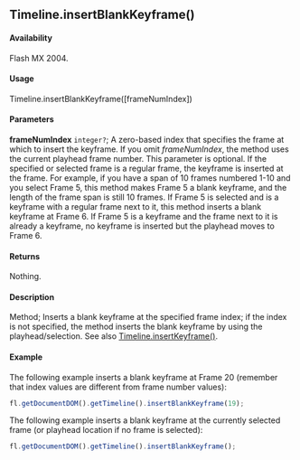 ## Timeline.insertBlankKeyframe()

#### Availability

Flash MX 2004.

#### Usage

Timeline.insertBlankKeyframe(\[frameNumIndex\])

#### Parameters

**frameNumIndex** `integer?`; A zero-based index that specifies the frame at which to insert the keyframe. If you omit
*frameNumIndex*, the method uses the current playhead frame number. This parameter is optional.
If the specified or selected frame is a regular frame, the keyframe is inserted at the frame. For example, if you have a span of 10 frames numbered 1-10 and you select Frame 5, this method makes Frame 5 a blank keyframe, and the length of the frame span is still 10 frames. If Frame 5 is selected and is a keyframe with a regular frame next to it, this method inserts a blank keyframe at Frame 6. If Frame 5 is a keyframe and the frame next to it is already a keyframe, no keyframe is inserted but the playhead moves to Frame 6.

#### Returns

Nothing.

#### Description

Method; Inserts a blank keyframe at the specified frame index; if the index is not specified, the method inserts the blank keyframe by using the playhead/selection. See also [Timeline.insertKeyframe()](../Timeline_object/Timeline29.md).

#### Example

The following example inserts a blank keyframe at Frame 20 (remember that index values are different from frame
number values):

```javascript
fl.getDocumentDOM().getTimeline().insertBlankKeyframe(19);
```

The following example inserts a blank keyframe at the currently selected frame (or playhead location if no frame is selected):

```javascript
fl.getDocumentDOM().getTimeline().insertBlankKeyframe();
```
